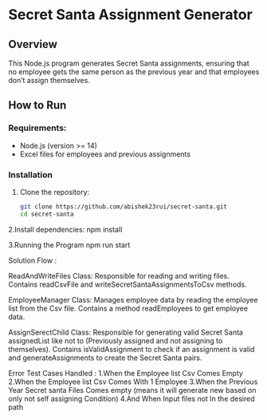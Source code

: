 # Secret Santa Assignment Generator

## Overview
This Node.js program generates Secret Santa assignments, ensuring that no employee gets the same person as the previous year and that employees don’t assign themselves.

## How to Run

### Requirements:
- Node.js (version >= 14)
- Excel files for employees and previous assignments

### Installation
1. Clone the repository:
   ```bash
   git clone https://github.com/abishek23rui/secret-santa.git
   cd secret-santa

2.Install dependencies:
    npm install

3.Running the Program
    npm run start


Solution Flow :

ReadAndWriteFiles Class:
    Responsible for reading and writing files.
    Contains readCsvFile and writeSecretSantaAssignmentsToCsv methods.

EmployeeManager Class:
    Manages employee data by reading the employee list from the Csv file.
    Contains a method readEmployees to get employee data.

AssignSerectChild Class:
    Responsible for generating valid Secret Santa assignedList like not to (Previously assigned  and not assigning to themselves).
    Contains isValidAssignment to check if an assignment is valid and generateAssignments to create the Secret Santa pairs.


Error Test Cases Handled :
    1.When the Employee list Csv Comes Empty
    2.When the Employee list Csv Comes With 1 Employee
    3.When the Previous Year Secret santa Files Comes empty (means it will generate new based on only not self assigning Condition)
    4.And When Input files not In the desired path
